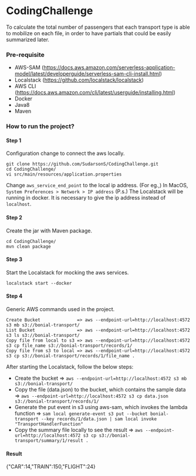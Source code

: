 # CodingChallenge
To calculate the total number of passengers that each
transport type is able to mobilize on each file, in order to have partials that could be
easily summarized later. 

### Pre-requisite
* AWS-SAM (https://docs.aws.amazon.com/serverless-application-model/latest/developerguide/serverless-sam-cli-install.html)
* Localstack (https://github.com/localstack/localstack)
* AWS CLI (https://docs.aws.amazon.com/cli/latest/userguide/installing.html)
* Docker
* Java8
* Maven

### How to run the project?
#### Step 1
Configuration change to connect the aws locally.
```
git clone https://github.com/SudarsonS/CodingChallenge.git
cd CodingChallenge/
vi src/main/resources/application.properties
```
Change `aws_service_end_point` to the local ip address. (For eg.,) In MacOS, `System Preferences > Network > IP address`
(P.s.) The Localstack will be running in docker. It is necessary to give the ip address instead of `localhost`.

#### Step 2
Create the jar with Maven package.
```
cd CodingChallenge/
mvn clean package
```
#### Step 3
Start the Localstack for mocking the aws services.
```
localstack start --docker
```
#### Step 4
Generic AWS commands used in the project.

```
Create Bucket              => aws --endpoint-url=http://localhost:4572 s3 mb s3://bonial-transport/
List Bucket                => aws --endpoint-url=http://localhost:4572 s3 ls s3://bonial-transport/
Copy file from local to s3 => aws --endpoint-url=http://localhost:4572 s3 cp file_name s3://bonial-transport/records/1/
Copy file from s3 to local => aws --endpoint-url=http://localhost:4572 s3 cp s3://bonial-transport/records/1/file_name .
```
After starting the Localstack, follow the below steps:
* Create the bucket => `aws --endpoint-url=http://localhost:4572 s3 mb s3://bonial-transport/`
* Copy the file (data.json) to the bucket, which contains the sample data => `aws --endpoint-url=http://localhost:4572 s3 cp data.json s3://bonial-transport/records/1/`
* Generate the put event in s3 using aws-sam, which invokes the lambda function => `sam local generate-event s3 put --bucket bonial-transport --key records/1/data.json | sam local invoke "TransportHandlerFunction"`
* Copy the summary file locally to see the result => `aws --endpoint-url=http://localhost:4572 s3 cp s3://bonial-transport/summary/1/result .`

#### Result

{"CAR":14,"TRAIN":150,"FLIGHT":24}

